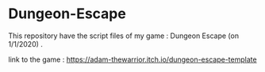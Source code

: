 # Dungeon-Escape

This repository have the script files of my game : Dungeon Escape (on 1/1/2020) .

link to the game : https://adam-thewarrior.itch.io/dungeon-escape-template

